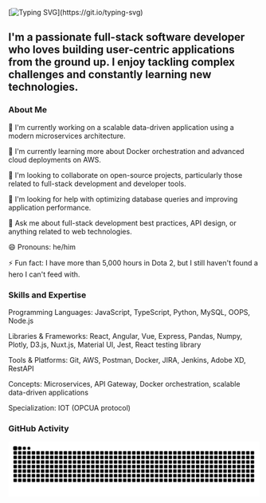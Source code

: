 
[![Typing SVG](https://readme-typing-svg.demolab.com/?lines=Hi+There+👋,+Myself+Saurabh+Biware;)](https://git.io/typing-svg)

## I'm a passionate full-stack software developer who loves building user-centric applications from the ground up. I enjoy tackling complex challenges and constantly learning new technologies.

### About Me
🔭 I'm currently working on a scalable data-driven application using a modern microservices architecture.

🌱 I'm currently learning more about Docker orchestration and advanced cloud deployments on AWS.

👯 I'm looking to collaborate on open-source projects, particularly those related to full-stack development and developer tools.

🤔 I'm looking for help with optimizing database queries and improving application performance.

💬 Ask me about full-stack development best practices, API design, or anything related to web technologies.

😄 Pronouns: he/him

⚡ Fun fact: I have more than 5,000 hours in Dota 2, but I still haven't found a hero I can't feed with.


### Skills and Expertise
Programming Languages: JavaScript, TypeScript, Python, MySQL, OOPS, Node.js

Libraries & Frameworks: React, Angular, Vue, Express, Pandas, Numpy, Plotly, D3.js, Nuxt.js, Material UI, Jest, React testing library

Tools & Platforms: Git, AWS, Postman, Docker, JIRA, Jenkins, Adobe XD, RestAPI

Concepts: Microservices, API Gateway, Docker orchestration, scalable data-driven applications

Specialization: IOT (OPCUA protocol)

### GitHub Activity
![Snake animation](https://raw.githubusercontent.com/Saurabh-Biware/Saurabh-Biware/output/github-contribution-grid-snake-dark.svg)
